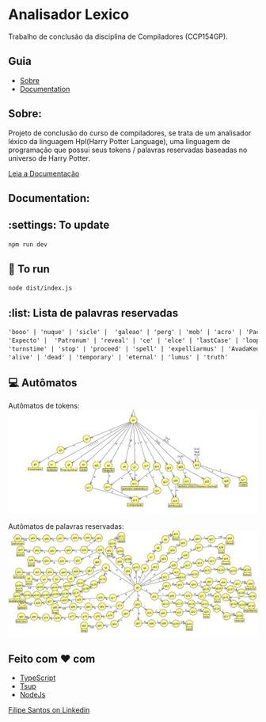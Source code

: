 # Analisador Lexico
Trabalho de conclusão da disciplina de Compiladores (CCP154GP).

## Guia

- [Sobre](#sobre)
- [Documentation](#documentation)

## Sobre:
Projeto de conclusão do curso de compiladores, se trata de um analisador léxico da linguagem Hpl(Harry Potter Language), uma linguagem de programação que possui seus tokens / palavras reservadas baseadas no universo de Harry Potter.

[Leia a Documentação](https://great-cotton-8c1.notion.site/Analisador-L-xico-b9a46962e14e48f4aeecb03519c80fdd)

## Documentation:

## :settings: To update
```bash
npm run dev
```

## :rocket: To run 
```bash
node dist/index.js
```

## :list: Lista de palavras reservadas
```txt
'booo' | 'nuque' | 'sicle' |  'galeao' | 'perg' | 'mob' | 'acro' | 'Pacto' | 
'Expecto' |  'Patronum' | 'reveal' | 'ce' | 'elce' | 'lastCase' | 'loop' | 
'turnstime' | 'stop' | 'proceed' | 'spell' | 'expelliarmus' | 'AvadaKedavra' | 
'alive' | 'dead' | 'temporary' | 'eternal' | 'lumus' | 'truth'
```

## :computer: Autômatos
Autômatos de tokens:
![](automatos/automato-tokens.png)

Autômatos de palavras reservadas:
![](automatos/automato-palavras-reservadas.png)

## Feito com :heart: com
- [TypeScript](https://www.typescriptlang.org/docs/)
- [Tsup](https://github.com/egoist/tsup)
- [NodeJs](https://nodejs.org/en)


[Filipe Santos on Linkedin](https://www.linkedin.com/in/filipemarquesdeveloper/)
